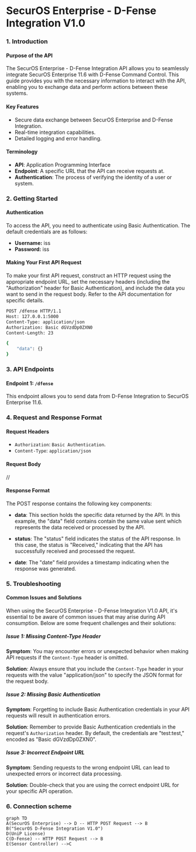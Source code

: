# SecurOS Enterprise - D-Fense Integration V1.0
### 1. Introduction

#### Purpose of the API

The SecurOS Enterprise - D-Fense Integration API allows you to seamlessly integrate SecurOS Enterprise 11.6 with D-Fense Command Control. This guide provides you with the necessary information to interact with the API, enabling you to exchange data and perform actions between these systems.

#### Key Features

-   Secure data exchange between SecurOS Enterprise and D-Fense Integration.
-   Real-time integration capabilities.
-   Detailed logging and error handling.

#### Terminology

-   **API**: Application Programming Interface
-   **Endpoint**: A specific URL that the API can receive requests at.
-   **Authentication**: The process of verifying the identity of a user or system.

### 2. Getting Started

#### Authentication

To access the API, you need to authenticate using Basic Authentication. The default credentials are as follows:

-   **Username:** iss
-   **Password:** iss

#### Making Your First API Request

To make your first API request, construct an HTTP request using the appropriate endpoint URL, set the necessary headers (including the "Authorization" header for Basic Authentication), and include the data you want to send in the request body. Refer to the API documentation for specific details.

```bash
POST /dfense HTTP/1.1
Host: 127.0.0.1:5000
Content-Type: application/json
Authorization: Basic dGVzdDp0ZXN0
Content-Length: 23

{
    "data": {}
}

```
### 3. API Endpoints

#### Endpoint 1: `/dfense`

This endpoint allows you to send data from D-Fense Integration to SecurOS Enterprise 11.6. 

### 4. Request and Response Format

#### Request Headers

-   `Authorization`: `Basic Authentication`.
-   `Content-Type`:  `application/json`

#### Request Body
//
#### Response Format

The POST response contains the following key components:

-   **data**: This section holds the specific data returned by the API. In this example, the "data" field contains contain the same value sent which represents the data received or processed by the API.
    
-   **status**: The "status" field indicates the status of the API response. In this case, the status is "Received," indicating that the API has successfully received and processed the request.
    
-   **date**: The "date" field provides a timestamp indicating when the response was generated. 

### 5. Troubleshooting

#### Common Issues and Solutions

When using the SecurOS Enterprise - D-Fense Integration V1.0 API, it's essential to be aware of common issues that may arise during API consumption. Below are some frequent challenges and their solutions:

##### Issue 1: Missing Content-Type Header

**Symptom**: You may encounter errors or unexpected behavior when making API requests if the `Content-Type` header is omitted.

**Solution**: Always ensure that you include the `Content-Type` header in your requests with the value "application/json" to specify the JSON format for the request body.


##### Issue 2: Missing Basic Authentication

**Symptom**: Forgetting to include Basic Authentication credentials in your API requests will result in authentication errors.

**Solution**: Remember to provide Basic Authentication credentials in the request's `Authorization` header. By default, the credentials are "test:test," encoded as "Basic dGVzdDp0ZXN0".



##### Issue 3: Incorrect Endpoint URL

**Symptom**: Sending requests to the wrong endpoint URL can lead to unexpected errors or incorrect data processing.

**Solution**: Double-check that you are using the correct endpoint URL for your specific API operation.

### 6. Connection scheme
```mermaid
graph TD
A(SecurOS Enterprise) --> D -- HTTP POST Request --> B
B("SecurOS D-Fense Integration V1.0")
D(UniP License) 
C(D-Fense) -- HTTP POST Request --> B
E(Sensor Controller) -->C


```
